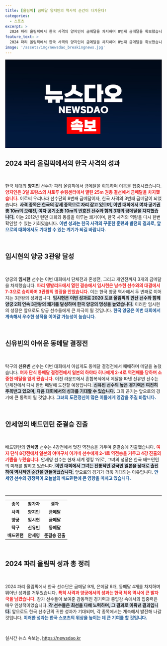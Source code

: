 ```yaml
---
title: [올림픽] 금메달 양지인의 역사적 순간이 다가온다!
categories:
  - 스포츠
excerpt: >
  2024 파리 올림픽에서 한국 사격의 양지인이 금메달을 차지하며 8번째 금메달을 확보했습니다. 동시에 양궁의 임시현은 3관왕의 영예를 안았습니다. 한국 선수단의 놀라운 성과가 계속되고 있는데, 과연 다음은 어떤 기적이 펼쳐질지 기대해 보세요!
feature_text: >
  2024 파리 올림픽에서 한국 사격의 양지인이 금메달을 차지하며 8번째 금메달을 확보했습니다. 동시에 양궁의 임시현은 3관왕의 영예를 안았습니다. 한국 선수단의 놀라운 성과가 계속되고 있는데, 과연 다음은 어떤 기적이 펼쳐질지 기대해 보세요!
image: '/assets/img/newsdao_breakingnews.jpg'
---
```


<p><img src="/assets/img/newsdao_breakingnews.jpg" alt="ranknews 속보" /></p>

<h2 data-ke-size="size26">2024 파리 올림픽에서의 한국 사격의 성과</h2>

<p data-ke-size="size16">&nbsp;</p>

<p>한국 체대의 <b>양지인</b> 선수가 파리 올림픽에서 금메달을 획득하며 이목을 집중시켰습니다. <b><span style="color: #ee2323;">양지인은 3일 프랑스의 샤토루 슈팅센터에서 열린 25m 권총 결선에서 금메달을 차지했습니다.</span></b> 이로써 우리나라 선수단의 8번째 금메달이자, 한국 사격의 3번째 금메달이 되었습니다. <b><span style="background-color: #21538527;">사격 종목은 한국의 강세 종목으로 자리 잡고 있으며, 이번 대회에서 여자 공기권총 10m의 오예진, 여자 공기소총 10m의 반효진 선수와 함께 3개의 금메달을 차지했습니다.</span></b> 이는 2012년 런던 대회와 동률을 이루는 쾌거이며, 한국 사격의 역량을 다시 한번 확인할 수 있는 기회였습니다.<b><span style="color: #1a5490;"> 이번 성과는 한국 사격의 꾸준한 훈련과 발전의 결과로, 앞으로의 대회에서도 기대할 수 있는 계기가 되길 바랍니다.</span></b></p>

<p data-ke-size="size16">&nbsp;</p>

<h2 data-ke-size="size26">임시현의 양궁 3관왕 달성</h2>

<p data-ke-size="size16">&nbsp;</p>

<p>양궁의 <b>임시현</b> 선수는 이번 대회에서 단체전과 혼성전, 그리고 개인전까지 3개의 금메달을 차지했습니다. <b><span style="color: #ee2323;">파리 앵발리드에서 열린 결승에서 임시현은 남수현 선수와의 대결에서 7-3으로 승리하며 3관왕의 영광을 안았습니다.</span></b> 이는 한국 양궁 역사에서 두 번째로 이어지는 3관왕의 성과입니다. <b><span style="background-color: #21538527;">임시현은 이번 성과로 2020 도쿄 올림픽의 안산 선수와 함께 양궁 2회 연속 3관왕의 쾌거를 달성하며 한국 양궁의 명성을 높였습니다.</span></b> 이러한 임시현의 성장은 앞으로도 양궁 선수들에게 큰 자극이 될 것입니다.<b><span style="color: #1a5490;"> 한국 양궁은 이번 대회에서 계속해서 우수한 성적을 이어갈 가능성이 높습니다.</span></b></p>

<p data-ke-size="size16">&nbsp;</p>

<h2 data-ke-size="size26">신유빈의 아쉬운 동메달 결정전</h2>

<p data-ke-size="size16">&nbsp;</p>

<p>탁구의 <b>신유빈</b> 선수는 이번 대회에서 아쉽게도 동메달 결정전에서 패배하며 메달을 놓쳤습니다. <b><span style="color: #ee2323;">여자 단식 동메달 결정전에서 일본의 하야타 히나에게 2-4로 역전패를 당하며 소중한 메달을 잃게 됐습니다.</span></b> 이전 라운드에서 혼합복식에서 메달을 따낸 신유빈 선수는 단체전에서 다시 한번 메달에 도전할 예정입니다.<b><span style="background-color: #21538527;"> 신유빈 선수의 높은 경기력은 여전히 주목받고 있으며, 다음 대회에서의 성과를 기대할 수 있습니다.</span></b> 그의 끈기는 앞으로의 경기에 큰 동력이 될 것입니다.<b><span style="color: #1a5490;"> 그녀의 도전정신이 많은 이들에게 영감을 주길 바랍니다.</span></b></p>

<p data-ke-size="size16">&nbsp;</p>

<h2 data-ke-size="size26">안세영의 배드민턴 준결승 진출</h2>

<p data-ke-size="size16">&nbsp;</p>

<p>배드민턴의 <b>안세영</b> 선수는 4강전에서 멋진 역전승을 거두며 준결승에 진출했습니다. <b><span style="color: #ee2323;">여자 단식 8강전에서 일본의 야마구치 아카네 선수에게 2-1로 역전승을 거두고 4강 진출의 기쁨을 누렸습니다.</span></b> 안세영 선수는 현재 세계 랭킹 1위로, 그녀의 성장은 한국 배드민턴의 미래를 밝히고 있습니다.<b><span style="background-color: #21538527;"> 이번 대회에서 그녀는 전통적인 강국인 일본을 상대로 출전하여 역사적인 순간을 만들어냈습니다.</span></b> 앞으로의 경기가 더욱 기대되는 이유입니다.<b><span style="color: #1a5490;"> 안세영 선수의 경쟁력이 오늘날의 배드민턴에 큰 영향을 미치고 있습니다.</span></b></p>

<p data-ke-size="size16">&nbsp;</p>

<hr>

<table style="width:100%;">
  <tr>
    <td style="text-align: center; height: 17px;"><b>종목</b></td>
    <td style="text-align: center; height: 17px;"><b>참가자</b></td>
    <td style="text-align: center; height: 17px;"><b>결과</b></td>
  </tr>
  <tr>
    <td style="text-align: center; height: 17px;"><b>사격</b></td>
    <td style="text-align: center; height: 17px;"><b>양지인</b></td>
    <td style="text-align: center; height: 17px;"><b>금메달</b></td>
  </tr>
  <tr>
    <td style="text-align: center; height: 17px;"><b>양궁</b></td>
    <td style="text-align: center; height: 17px;"><b>임시현</b></td>
    <td style="text-align: center; height: 17px;"><b>금메달</b></td>
  </tr>
  <tr>
    <td style="text-align: center; height: 17px;"><b>탁구</b></td>
    <td style="text-align: center; height: 17px;"><b>신유빈</b></td>
    <td style="text-align: center; height: 17px;"><b>동메달</b></td>
  </tr>
  <tr>
    <td style="text-align: center; height: 17px;"><b>배드민턴</b></td>
    <td style="text-align: center; height: 17px;"><b>안세영</b></td>
    <td style="text-align: center; height: 17px;"><b>준결승 진출</b></td>
  </tr>
</table>

<p data-ke-size="size16">&nbsp;</p>

<h2 data-ke-size="size26">2024 파리 올림픽 성과 총 정리</h2>

<p data-ke-size="size16">&nbsp;</p>

<p>2024 파리 올림픽에서 한국 선수단은 금메달 9개, 은메달 6개, 동메달 4개를 차지하며 뛰어난 성과를 거두었습니다. <b><span style="color: #ee2323;">특히 사격과 양궁에서의 성과는 한국 체육 역사에 큰 발자국을 남겼습니다.</span></b> 참가 선수들이 보여준 감동적인 경기력과 중압감 속에서의 집중력은 매우 인상적이었습니다.<b><span style="background-color: #21538527;"> 각 선수들은 최선을 다해 노력하며, 그 결과로 이뤄낸 결과입니다.</span></b> 앞으로도 한국 선수단의 귀한 성과가 기대되며, 각 종목에서는 계속해서 발전해 나갈 것입니다.<b><span style="color: #1a5490;"> 이러한 성과는 한국 스포츠의 위상을 높이는 데 큰 기여를 할 것입니다.</span></b></p>

<p data-ke-size="size16">&nbsp;</p>
실시간 뉴스 속보는, <a href="https://newsdao.kr" rel="dofollow">https://newsdao.kr</a>


